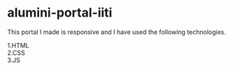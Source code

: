 # alumini-portal-iiti

This portal I made is responsive and  I have used the following technologies.

1.HTML  
2.CSS  
3.JS  

